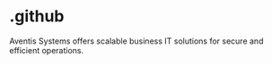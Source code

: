 # .github
Aventis Systems offers scalable business IT solutions for secure and efficient operations.
